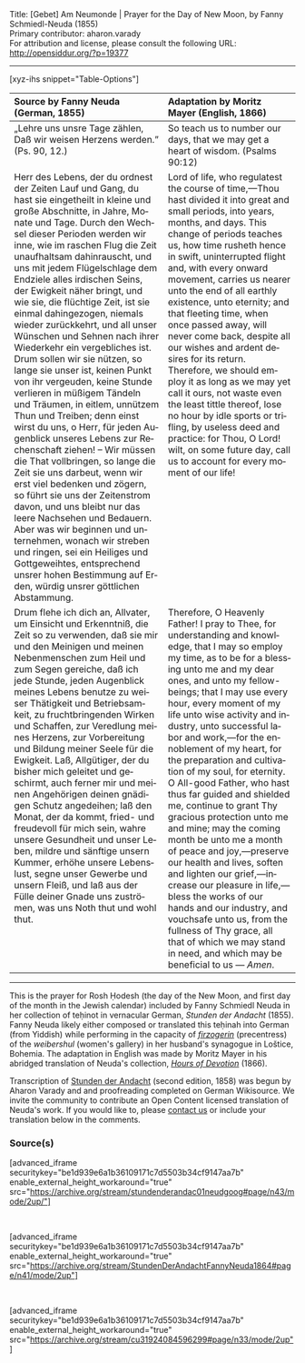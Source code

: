 <html>
<head></head>
<body>
Title: [Gebet] Am Neumonde | Prayer for the Day of New Moon, by Fanny Schmiedl-Neuda (1855)<br />
Primary contributor: aharon.varady<br />
For attribution and license, please consult the following URL: <a href="http://opensiddur.org/?p=19377">http://opensiddur.org/?p=19377</a>
<p />
<hr />

[xyz-ihs snippet="Table-Options"]<table style="margin-left: auto; margin-right: auto;" class="draggable">
<thead><tr><th id="x" style="text-align: left;">Source by Fanny Neuda (German, 1855)</th><th style="text-align: left;">Adaptation by Moritz Mayer (English, 1866)</th></tr></thead>
<tbody>
<tr><td style="vertical-align:top;">
<div class="german" lang="de">
„Lehre uns unsre Tage zählen, 
Daß wir weisen Herzens werden.” <span class="citation">(Ps. 90, 12.)</span> 
</span></div></td>

<td style="vertical-align:top;">
<div class="english" lang="en">
So teach us to number our days, 
that we may get a heart of wisdom. <span class="citation">(Psalms 90:12)</span>
</span></div></td></tr>


<tr><td style="vertical-align:top;">
<div class="german" lang="de">
Herr des Lebens, der du ordnest der Zeiten Lauf und Gang, du hast sie eingetheilt in kleine und große Abschnitte, in Jahre, Monate und Tage. Durch den Wechsel dieser Perioden werden wir inne, wie im raschen Flug die Zeit unaufhaltsam dahinrauscht, und uns mit jedem Flügelschlage dem Endziele alles irdischen Seins, der Ewigkeit näher bringt, und wie sie, die flüchtige Zeit, ist sie einmal dahingezogen, niemals wieder zurückkehrt, und all unser Wünschen und Sehnen nach ihrer Wiederkehr ein vergebliches ist. Drum sollen wir sie nützen, so lange sie unser ist, keinen Punkt von ihr vergeuden, keine Stunde verlieren in müßigem Tändeln und Träumen, in eitlem, unnützem Thun und Treiben; denn einst wirst du uns, o Herr, für jeden Augenblick unseres Lebens zur Rechenschaft ziehen! – Wir müssen die That vollbringen, so lange die Zeit sie uns darbeut, wenn wir erst viel bedenken und zögern, so führt sie uns der Zeitenstrom davon, und uns bleibt nur das leere Nachsehen und Bedauern. Aber was wir beginnen und unternehmen, wonach wir streben und ringen, sei ein Heiliges und Gottgeweihtes, entsprechend unsrer hohen Bestimmung auf Erden, würdig unsrer göttlichen Abstammung. 
</span></div></td>

<td style="vertical-align:top;">
<div class="english" lang="en">
Lord of life, who regulatest the course of time,—Thou hast divided it into great and small periods, into years, months, and days. This change of periods teaches us, how time rusheth hence in swift, uninterrupted flight and, with every onward movement, carries us nearer unto the end of all earthly existence, unto eternity; and that fleeting time, when once passed away, will never come back, despite all our wishes and ardent desires for its return. Therefore, we should employ it as long as we may yet call it ours, not waste even the least tittle thereof, lose no hour by idle sports or trifling, by useless deed and practice: for Thou, O Lord! wilt, on some future day, call us to account for every moment of our life!
</span></div></td></tr>


<tr><td style="vertical-align:top;">
<div class="german" lang="de">
Drum flehe ich dich an, Allvater, um Einsicht und Erkenntniß, die Zeit so zu verwenden, daß sie mir und den Meinigen und meinen Nebenmenschen zum Heil und zum Segen gereiche, daß ich jede Stunde, jeden Augenblick meines Lebens benutze zu weiser Thätigkeit und Betriebsamkeit, zu fruchtbringenden Wirken und Schaffen, zur Veredlung meines Herzens, zur Vorbereitung und Bildung meiner Seele für die Ewigkeit. Laß, Allgütiger, der du bisher mich geleitet und geschirmt, auch ferner mir und meinen Angehörigen deinen gnädigen Schutz angedeihen; laß den Monat, der da kommt, fried- und freudevoll für mich sein, wahre unsere Gesundheit und unser Leben, mildre und sänftige unsern Kummer, erhöhe unsere Lebenslust, segne unser Gewerbe und unsern Fleiß, und laß aus der Fülle deiner Gnade uns zuströmen, was uns Noth thut und wohl thut. 
</span></div></td>

<td style="vertical-align:top;">
<div class="english" lang="en">
Therefore, O Heavenly Father! I pray to Thee, for understanding and knowledge, that I may so employ my time, as to be for a blessing unto me and my dear ones, and unto my fellow-beings; that I may use every hour, every moment of my life unto wise activity and industry, unto successful labor and work,—for the ennoblement of my heart, for the preparation and cultivation of my soul, for eternity. O All-good Father, who hast thus far guided and shielded me, continue to grant Thy gracious protection unto me and mine; may the coming month be unto me a month of peace and joy,—preserve our health and lives, soften and lighten our grief,—increase our pleasure in life,—bless the works of our hands and our industry, and vouchsafe unto us, from the fullness of Thy grace, all that of which we may stand in need, and which may be beneficial to us — <em>Amen</em>.
</span></div></td></tr>
</tbody></table>

<hr />

This is the prayer for Rosh Ḥodesh (the day of the New Moon, and first day of the month in the Jewish calendar) included by Fanny Schmiedl Neuda in her collection of teḥinot in vernacular German, <em>Stunden der Andacht</em> (1855). Fanny Neuda likely either composed or translated this teḥinah into German (from Yiddish) while performing in the capacity of <a href="https://en.wikipedia.org/wiki/Firzogerin"><em>firzogerin</em></a> (precentress) of the <em>weibershul</em> (women's gallery) in her husband's synagogue in Loštice, Bohemia. The adaptation in English was made by Moritz Mayer in his abridged translation of Neuda's collection, <em><a href="https://opensiddur.org/compilations/tkhines/an-abridged-english-translation-of-fanny-neudas-stunden-der-andacht-by-moritz-mayer-1866/">Hours of Devotion</a></em> (1866).

Transcription of <a href="https://opensiddur.org/prayers-for/tkhines/stunden-der-andacht-hours-of-devotion-by-fanny-schmiedl-neuda/">Stunden der Andacht</a> (second edition, 1858) was begun by Aharon Varady and and proofreading completed on German Wikisource. We invite the community to contribute an Open Content licensed translation of Neuda's work. If you would like to, please <a href="https://opensiddur.org/contact/">contact us</a> or include your translation below in the comments.

<h3>Source(s)</h3>

[advanced_iframe securitykey="be1d939e6a1b36109171c7d5503b34cf9147aa7b" enable_external_height_workaround="true" src="https://archive.org/stream/stundenderandac01neudgoog#page/n43/mode/2up/"]

&nbsp; 

[advanced_iframe securitykey="be1d939e6a1b36109171c7d5503b34cf9147aa7b" enable_external_height_workaround="true" src="https://archive.org/stream/StundenDerAndachtFannyNeuda1864#page/n41/mode/2up"]

&nbsp;

[advanced_iframe securitykey="be1d939e6a1b36109171c7d5503b34cf9147aa7b" enable_external_height_workaround="true" src="https://archive.org/stream/cu31924084596299#page/n33/mode/2up"]

&nbsp;
</body>
</html>